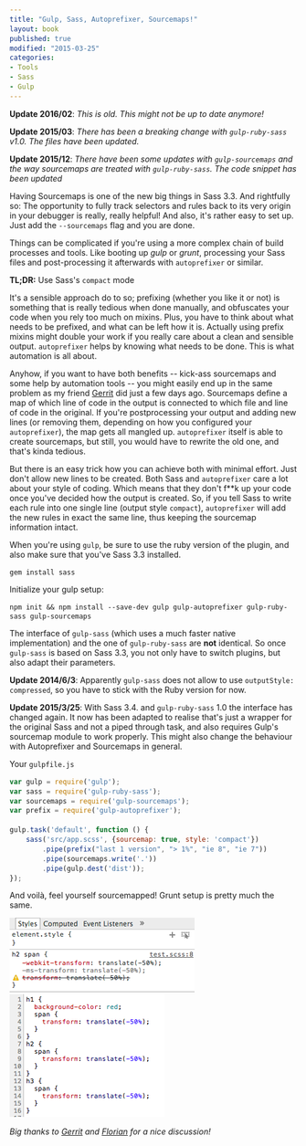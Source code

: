 ```yaml
---
title: "Gulp, Sass, Autoprefixer, Sourcemaps!"
layout: book
published: true
modified: "2015-03-25"
categories:
- Tools
- Sass
- Gulp
---
```

**Update 2016/02**: *This is old. This might not be up to date anymore!*

**Update 2015/03**: *There has been a breaking change with `gulp-ruby-sass` v1.0. The files have been updated.*

**Update 2015/12**: *There have been some updates with `gulp-sourcemaps` and the way sourcemaps are treated with `gulp-ruby-sass`. The code snippet has been updated*

Having Sourcemaps is one of the new big things in Sass 3.3. And rightfully so: The opportunity to fully track selectors and rules back to its very origin in your debugger is really, really helpful! And also, it's rather easy to set up. Just add the `--sourcemaps` flag and you are done.

Things can be complicated if you're using a more complex chain of build processes and tools. Like booting up *gulp* or *grunt*, processing your Sass files and post-processing it afterwards with `autoprefixer` or similar.

**TL;DR:** Use Sass's `compact` mode

It's a sensible approach do to so; prefixing (whether you like it or not) is something that is really tedious when done manually, and obfuscates your code when you rely too much on mixins. Plus, you have to think about what needs to be prefixed, and what can be left how it is. Actually using prefix mixins might double your work if you really care about a clean and sensible output. `autoprefixer` helps by knowing what needs to be done. This is what automation is all about.

Anyhow, if you want to have both benefits -- kick-ass sourcemaps and some help by automation tools -- you might easily end up in the same problem as my friend [Gerrit](http://praegnanz.de) did just a few days ago. Sourcemaps define a map of which line of code in the output is connected to which file and line of code in the original. If you're postprocessing your output and adding new lines (or removing them, depending on how you configured your `autoprefixer`), the map gets all mangled up. `autoprefixer` itself is able to create sourcemaps, but still, you would have to rewrite the old one, and that's kinda tedious.

But there is an easy trick how you can achieve both with minimal effort. Just don't allow  new lines to be created. Both Sass and `autoprefixer` care a lot about your style of coding. Which means that they don't f**k up your code once you've decided how the output is created. So, if you tell Sass to write each rule into one single line (output style `compact`), `autoprefixer` will add the new rules in exact the same line, thus keeping the sourcemap information intact.

When you're using `gulp`, be sure to use the ruby version of the plugin, and also make sure that you've Sass 3.3 installed.

```
gem install sass
```

Initialize your gulp setup:

```
npm init && npm install --save-dev gulp gulp-autoprefixer gulp-ruby-sass gulp-sourcemaps
```

The interface of `gulp-sass` (which uses a much faster native implementation) and the one of `gulp-ruby-sass` are **not** identical. So once `gulp-sass` is based on Sass 3.3, you not only have to switch plugins, but also adapt their parameters.

**Update 2014/6/3**: Apparently `gulp-sass` does not allow to use `outputStyle: compressed`, so you have to stick with the Ruby version for now.

**Update 2015/3/25**: With Sass 3.4. and `gulp-ruby-sass` 1.0 the interface has changed again. It now has been adapted to realise that's just a wrapper for the original Sass and not a piped through task, and also requires Gulp's sourcemap module to work properly. This might also change the behaviour with Autoprefixer and Sourcemaps in general.

Your `gulpfile.js`

```js
var gulp = require('gulp');
var sass = require('gulp-ruby-sass');
var sourcemaps = require('gulp-sourcemaps');
var prefix = require('gulp-autoprefixer');

gulp.task('default', function () {
    sass('src/app.scss', {sourcemap: true, style: 'compact'})
        .pipe(prefix("last 1 version", "> 1%", "ie 8", "ie 7"))
        .pipe(sourcemaps.write('.'))
        .pipe(gulp.dest('dist'));
});
```

And voilà, feel yourself sourcemapped! Grunt setup is pretty much the same.

![Style tab in chrome shows the scss file](/wp-content/uploads/2014/chrome1.png)
![Source tab leads to the right source and line](/wp-content/uploads/2014/chrome2.png)

*Big thanks to [Gerrit](https://twitter.com/gerritvanaaken) and [Florian](https://twitter.com/pichfl) for a nice discussion!*
